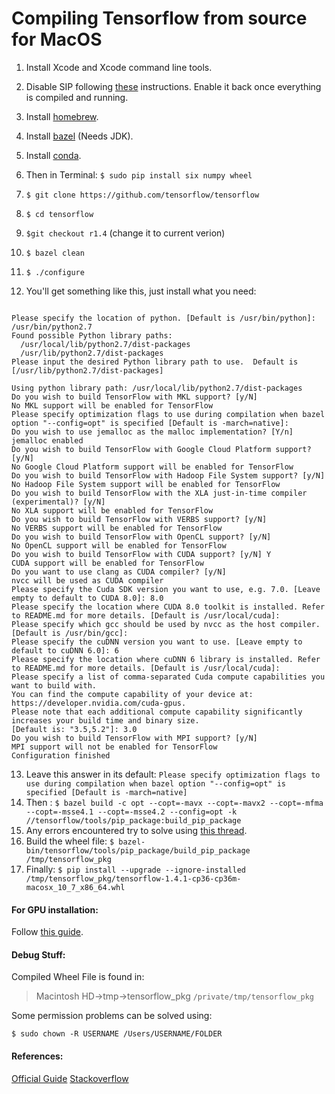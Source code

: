 # Compiling Tensorflow from source for MacOS

1. Install Xcode and Xcode command line tools.
2. Disable SIP following [these](https://studionetworksolutions.zendesk.com/hc/en-us/articles/115003839246-How-to-disable-Systems-Integrity-Protection-SIP-in-macOS) instructions. Enable it back once everything is compiled and running.
3. Install [homebrew](https://brew.sh).
4. Install [bazel](https://docs.bazel.build/versions/master/install.html#mac-os-x) (Needs JDK).
5. Install [conda](https://conda.io/miniconda.html).
6. Then in Terminal: `$ sudo pip install six numpy wheel `
7. `$ git clone https://github.com/tensorflow/tensorflow`
8. `$ cd tensorflow`
9. `$git checkout r1.4` (change it to current verion)
10. `$ bazel clean`
11. `$ ./configure`

12. You'll get something like this, just install what you need:

```

Please specify the location of python. [Default is /usr/bin/python]: /usr/bin/python2.7
Found possible Python library paths:
  /usr/local/lib/python2.7/dist-packages
  /usr/lib/python2.7/dist-packages
Please input the desired Python library path to use.  Default is [/usr/lib/python2.7/dist-packages]

Using python library path: /usr/local/lib/python2.7/dist-packages
Do you wish to build TensorFlow with MKL support? [y/N]
No MKL support will be enabled for TensorFlow
Please specify optimization flags to use during compilation when bazel option "--config=opt" is specified [Default is -march=native]:
Do you wish to use jemalloc as the malloc implementation? [Y/n]
jemalloc enabled
Do you wish to build TensorFlow with Google Cloud Platform support? [y/N]
No Google Cloud Platform support will be enabled for TensorFlow
Do you wish to build TensorFlow with Hadoop File System support? [y/N]
No Hadoop File System support will be enabled for TensorFlow
Do you wish to build TensorFlow with the XLA just-in-time compiler (experimental)? [y/N]
No XLA support will be enabled for TensorFlow
Do you wish to build TensorFlow with VERBS support? [y/N]
No VERBS support will be enabled for TensorFlow
Do you wish to build TensorFlow with OpenCL support? [y/N]
No OpenCL support will be enabled for TensorFlow
Do you wish to build TensorFlow with CUDA support? [y/N] Y
CUDA support will be enabled for TensorFlow
Do you want to use clang as CUDA compiler? [y/N]
nvcc will be used as CUDA compiler
Please specify the Cuda SDK version you want to use, e.g. 7.0. [Leave empty to default to CUDA 8.0]: 8.0
Please specify the location where CUDA 8.0 toolkit is installed. Refer to README.md for more details. [Default is /usr/local/cuda]:
Please specify which gcc should be used by nvcc as the host compiler. [Default is /usr/bin/gcc]:
Please specify the cuDNN version you want to use. [Leave empty to default to cuDNN 6.0]: 6
Please specify the location where cuDNN 6 library is installed. Refer to README.md for more details. [Default is /usr/local/cuda]:
Please specify a list of comma-separated Cuda compute capabilities you want to build with.
You can find the compute capability of your device at: https://developer.nvidia.com/cuda-gpus.
Please note that each additional compute capability significantly increases your build time and binary size.
[Default is: "3.5,5.2"]: 3.0
Do you wish to build TensorFlow with MPI support? [y/N] 
MPI support will not be enabled for TensorFlow
Configuration finished
```

13. Leave this answer in its default: `Please specify optimization flags to use during compilation when bazel option "--config=opt" is specified [Default is -march=native]`
14. Then : `$ bazel build -c opt --copt=-mavx --copt=-mavx2 --copt=-mfma --copt=-msse4.1 --copt=-msse4.2 --config=opt -k //tensorflow/tools/pip_package:build_pip_package`
15. Any errors encountered try to solve using [this thread](https://github.com/tensorflow/tensorflow/issues/6729).
16. Build the wheel file: `$ bazel-bin/tensorflow/tools/pip_package/build_pip_package /tmp/tensorflow_pkg`
17. Finally: `$ pip install --upgrade --ignore-installed /tmp/tensorflow_pkg/tensorflow-1.4.1-cp36-cp36m-macosx_10_7_x86_64.whl`

#### For GPU installation:
Follow [this guide](https://gist.github.com/philster/042fabcf73f2269e6b1e6d28fbeeb7e3).

#### Debug Stuff:
Compiled Wheel File is found in:
> Macintosh HD->tmp->tensorflow_pkg 
`/private/tmp/tensorflow_pkg`

Some permission problems can be solved using:

```
$ sudo chown -R USERNAME /Users/USERNAME/FOLDER
```

#### References:
[Official Guide](https://www.tensorflow.org/install/install_sources#PrepareMac)
[Stackoverflow](https://stackoverflow.com/questions/41293077/how-to-compile-tensorflow-with-sse4-2-and-avx-instructions)



